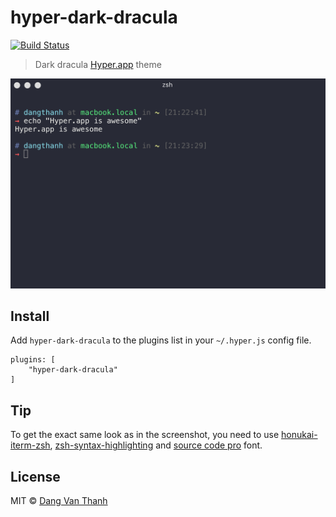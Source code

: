 # hyper-dark-dracula

[![Build Status](https://travis-ci.org/dangvanthanh/hyper-dark-dracula.svg?branch=master)](https://travis-ci.org/dangvanthanh/hyper-dark-dracula)

> Dark dracula [Hyper.app](https://hyper.is/) theme

![](screenshot.png)

## Install

Add `hyper-dark-dracula` to the plugins list in your `~/.hyper.js` config file.

```
plugins: [
	"hyper-dark-dracula"
]
```

## Tip

To get the exact same look as in the screenshot, you need to use [honukai-iterm-zsh](https://github.com/oskarkrawczyk/honukai-iterm-zsh), [zsh-syntax-highlighting](https://github.com/zsh-users/zsh-syntax-highlighting) and [source code pro](https://github.com/powerline/fonts) font.

## License

MIT © [Dang Van Thanh](http://dangthanh.org)
